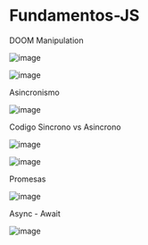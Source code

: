 # Fundamentos-JS

DOOM Manipulation

![image](https://github.com/DavidPK8/Fundamentos-JS/assets/127541791/9f135ba2-cc03-49d2-9748-a9d57c3a2728)

![image](https://github.com/DavidPK8/Fundamentos-JS/assets/127541791/929eda67-d440-4224-8c10-03dde89a43b5)

Asincronismo

![image](https://github.com/DavidPK8/Fundamentos-JS/assets/127541791/48a02678-7aca-4272-8c41-aefa8d0f1a10)

Codigo Sincrono vs Asincrono

![image](https://github.com/DavidPK8/Fundamentos-JS/assets/127541791/eb0eefea-dd5e-45c3-ad6a-ff6c317651b0)

![image](https://github.com/DavidPK8/Fundamentos-JS/assets/127541791/b3aa67c4-14f8-4eb7-999b-7ba156930eb1)

Promesas

![image](https://github.com/DavidPK8/Fundamentos-JS/assets/127541791/078913b3-237e-4ff6-8b29-698cf89c42dd)

Async - Await

![image](https://github.com/DavidPK8/Fundamentos-JS/assets/127541791/1e83cdc3-a104-4d40-8f65-b92562efdfeb)
